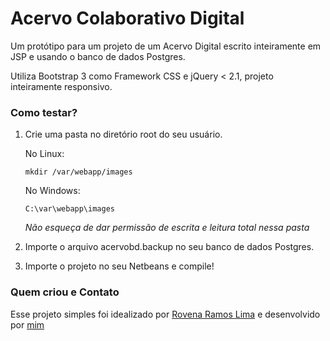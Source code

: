 # Acervo Colaborativo Digital

Um protótipo para um projeto de um Acervo Digital escrito inteiramente em JSP e usando o banco de dados Postgres.


Utiliza Bootstrap 3 como Framework CSS e jQuery < 2.1, projeto inteiramente responsivo.

### Como testar?

1. Crie uma pasta no diretório root do seu usuário.

	No Linux:
	```
	mkdir /var/webapp/images
	```

	No Windows:
	```
	C:\var\webapp\images
	```

	*_Não esqueça de dar permissão de escrita e leitura total nessa pasta_*


2. Importe o arquivo acervobd.backup no seu banco de dados Postgres.

3. Importe o projeto no seu Netbeans e compile!

### Quem criou e Contato

Esse projeto simples foi idealizado por [Rovena Ramos Lima](mailto:rovis.lima@gmail.com "Mande um email para ela agora!") e desenvolvido por [mim](mailto:pedrolucasporcellis@gmail.com "Yo!")